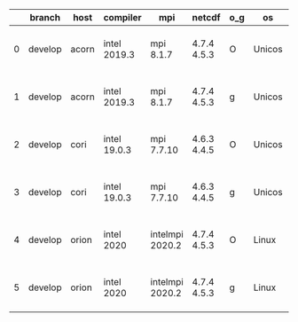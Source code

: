|    | branch   | host   | compiler     | mpi             | netcdf      | o_g   | os     | build   | u_pass   | u_fail   | s_pass   | s_fail   | e_pass   | e_fail   |   nuopc_pass |   nuopc_fail | artifacts_hash                                                                                                                                        | modified                  |
|----|----------|--------|--------------|-----------------|-------------|-------|--------|---------|----------|----------|----------|----------|----------|----------|--------------|--------------|-------------------------------------------------------------------------------------------------------------------------------------------------------|---------------------------|
|  0 | develop  | acorn  | intel 2019.3 | mpi 8.1.7       | 4.7.4 4.5.3 | O     | Unicos | pass    | fail     | fail     | fail     | fail     | fail     | fail     |            0 |           50 | [artifacts](https://github.com/esmf-org/esmf-test-artifacts/tree/537dce143b8c96e7a2defa801509fd756a5d1027/develop/acorn/intel/2019.3/O/mpi/8.1.7)     | 2022-03-16 01:32:13 +0000 |
|  1 | develop  | acorn  | intel 2019.3 | mpi 8.1.7       | 4.7.4 4.5.3 | g     | Unicos | pass    | fail     | fail     | fail     | fail     | fail     | fail     |            0 |           50 | [artifacts](https://github.com/esmf-org/esmf-test-artifacts/tree/3b9267f1f9cad42eeab91d03553da98f527f5ae4/develop/acorn/intel/2019.3/g/mpi/8.1.7)     | 2022-03-16 01:33:37 +0000 |
|  2 | develop  | cori   | intel 19.0.3 | mpi 7.7.10      | 4.6.3 4.4.5 | O     | Unicos | pass    | 13254    | 15       | 49       | 0        | 80       | 0        |           50 |            0 | [artifacts](https://github.com/esmf-org/esmf-test-artifacts/tree/86fde0db4c0af4ca3a993e5d0736a0b535980c94/develop/cori/intel/19.0.3/O/mpi/7.7.10)     | 2022-03-17 03:58:16 -0700 |
|  3 | develop  | cori   | intel 19.0.3 | mpi 7.7.10      | 4.6.3 4.4.5 | g     | Unicos | pass    | 13254    | 15       | 49       | 0        | 80       | 0        |           50 |            0 | [artifacts](https://github.com/esmf-org/esmf-test-artifacts/tree/aaa4e606c1db6ed7060c62e6da1dc3b0e101b2ac/develop/cori/intel/19.0.3/g/mpi/7.7.10)     | 2022-03-17 04:16:49 -0700 |
|  4 | develop  | orion  | intel 2020   | intelmpi 2020.2 | 4.7.4 4.5.3 | O     | Linux  | pass    | fail     | fail     | fail     | fail     | fail     | fail     |            0 |            0 | [artifacts](https://github.com/esmf-org/esmf-test-artifacts/tree/25a9f7fe99e520e97c8aad482909a235f1c66c66/develop/orion/intel/2020/O/intelmpi/2020.2) | 2022-03-17 06:51:44 -0500 |
|  5 | develop  | orion  | intel 2020   | intelmpi 2020.2 | 4.7.4 4.5.3 | g     | Linux  | pass    | fail     | fail     | fail     | fail     | fail     | fail     |            0 |            0 | [artifacts](https://github.com/esmf-org/esmf-test-artifacts/tree/0a273413761eae7524475852f9b6ce19af94e665/develop/orion/intel/2020/g/intelmpi/2020.2) | 2022-03-17 06:49:17 -0500 |